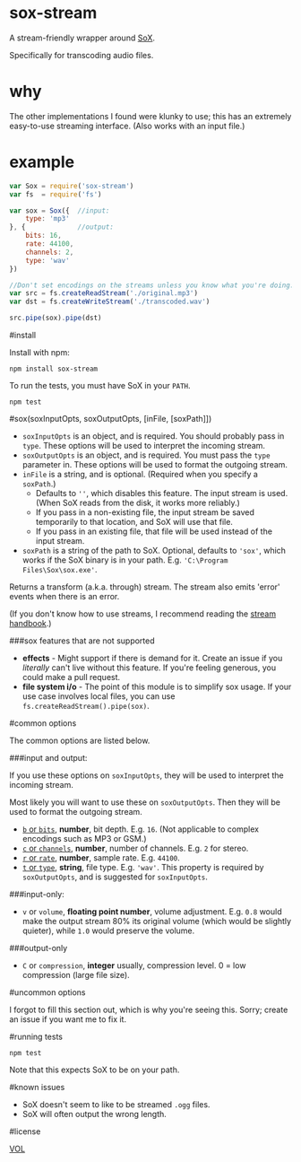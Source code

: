 sox-stream
==========

A stream-friendly wrapper around [SoX](http://sox.sourceforge.net/).

Specifically for transcoding audio files.

why
===

The other implementations I found were klunky to use; this has an extremely easy-to-use streaming interface. (Also works with an input file.)

example
=======

```js
var Sox = require('sox-stream')
var fs  = require('fs')

var sox = Sox({  //input:
	type: 'mp3'
}, {             //output:
	bits: 16,
	rate: 44100,
	channels: 2,
	type: 'wav'
})

//Don't set encodings on the streams unless you know what you're doing:
var src = fs.createReadStream('./original.mp3')
var dst = fs.createWriteStream('./transcoded.wav')

src.pipe(sox).pipe(dst)
```

#install

Install with npm:

```
npm install sox-stream
```

To run the tests, you must have SoX in your `PATH`.

```
npm test
```


#sox(soxInputOpts, soxOutputOpts, [inFile, [soxPath]])

- `soxInputOpts` is an object, and is required. You should probably pass in `type`. These options will be used to interpret the incoming stream.
- `soxOutputOpts` is an object, and is required. You must pass the `type` parameter in. These options will be used to format the outgoing stream.
- `inFile` is a string, and is optional. (Required when you specify a `soxPath`.)
	- Defaults to `''`, which disables this feature. The input stream is used. (When SoX reads from the disk, it works more reliably.)
	- If you pass in a non-existing file, the input stream be saved temporarily to that location, and SoX will use that file.
	- If you pass in an existing file, that file will be used instead of the input stream.
- `soxPath` is a string of the path to SoX. Optional, defaults to `'sox'`, which works if the SoX binary is in your path. E.g. `'C:\Program Files\Sox\sox.exe'`.

Returns a transform (a.k.a. through) stream. The stream also emits 'error' events when there is an error.

(If you don't know how to use streams, I recommend reading the [stream handbook](https://github.com/substack/stream-handbook).)

###sox features that are not supported
- **effects** - Might support if there is demand for it. Create an issue if you *literally* can't live without this feature. If you're feeling generous, you could make a pull request.
- **file system i/o** - The point of this module is to simplify sox usage. If your use case involves local files, you can use `fs.createReadStream().pipe(sox)`.

#common options

The common options are listed below.

###input and output:

If you use these options on `soxInputOpts`, they will be used to interpret the incoming stream.

Most likely you will want to use these on `soxOutputOpts`. Then they will be used to format the outgoing stream.

- [`b` or `bits`](https://en.wikipedia.org/wiki/Audio_bit_depth), **number**, bit depth. E.g. `16`. (Not applicable to complex encodings such as MP3 or GSM.)
- [`c` or `channels`](https://en.wikipedia.org/wiki/Audio_channel), **number**, number of channels. E.g. `2` for stereo.
- [`r` or `rate`](https://en.wikipedia.org/wiki/Sampling_(signal_processing)#Sampling_rate), **number**, sample rate. E.g. `44100`.
- [`t` or `type`](https://en.wikipedia.org/wiki/Audio_file_format), **string**, file type. E.g. `'wav'`. This property is required by `soxOutputOpts`, and is suggested for `soxInputOpts`.

###input-only:

- `v` or `volume`, **floating point number**, volume adjustment. E.g. `0.8` would make the output stream 80% its original volume (which would be slightly quieter), while `1.0` would preserve the volume.

###output-only

- `C` or `compression`, **integer** usually, compression level. 0 = low compression (large file size).

#uncommon options

I forgot to fill this section out, which is why you're seeing this. Sorry; create an issue if you want me to fix it.



#running tests

```
npm test
```
Note that this expects SoX to be on your path.

#known issues

- SoX doesn't seem to like to be streamed `.ogg` files.
- SoX will often output the wrong length.

#license

[VOL](http://veryopenlicense.com)
